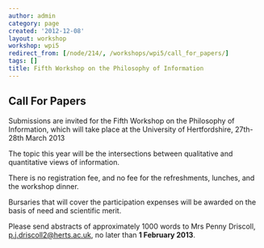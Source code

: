 ```yaml
---
author: admin
category: page
created: '2012-12-08'
layout: workshop
workshop: wpi5
redirect_from: [/node/214/, /workshops/wpi5/call_for_papers/]
tags: []
title: Fifth Workshop on the Philosophy of Information
---
```

## Call For Papers

Submissions are invited for the Fifth Workshop on the Philosophy of
Information, which will take place at the University of Hertfordshire,
27th-28th March 2013

The topic this year will be the intersections between qualitative and
quantitative views of information.

There is no registration fee, and no fee for the refreshments, lunches, and
the workshop dinner.

Bursaries that will cover the participation expenses will be awarded on the
basis of need and scientific merit.

Please send abstracts of approximately 1000 words to Mrs Penny Driscoll,
<p.j.driscoll2@herts.ac.uk>, no later than **1 February 2013**.


